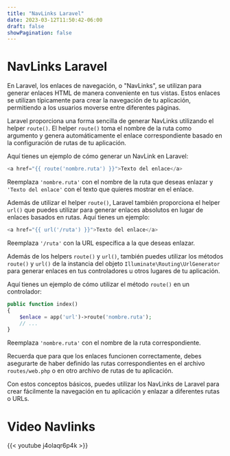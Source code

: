 ```yaml
---
title: "NavLinks Laravel"
date: 2023-03-12T11:50:42-06:00
draft: false
showPagination: false
---
```

# NavLinks Laravel

En Laravel, los enlaces de navegación, o "NavLinks", se utilizan para generar enlaces HTML de manera conveniente en tus vistas. Estos enlaces se utilizan típicamente para crear la navegación de tu aplicación, permitiendo a los usuarios moverse entre diferentes páginas.

Laravel proporciona una forma sencilla de generar NavLinks utilizando el helper `route()`. El helper `route()` toma el nombre de la ruta como argumento y genera automáticamente el enlace correspondiente basado en la configuración de rutas de tu aplicación.

Aquí tienes un ejemplo de cómo generar un NavLink en Laravel:

```php
<a href="{{ route('nombre.ruta') }}">Texto del enlace</a>
```

Reemplaza `'nombre.ruta'` con el nombre de la ruta que deseas enlazar y `'Texto del enlace'` con el texto que quieres mostrar en el enlace.

Además de utilizar el helper `route()`, Laravel también proporciona el helper `url()` que puedes utilizar para generar enlaces absolutos en lugar de enlaces basados en rutas. Aquí tienes un ejemplo:

```php
<a href="{{ url('/ruta') }}">Texto del enlace</a>
```

Reemplaza `'/ruta'` con la URL específica a la que deseas enlazar.

Además de los helpers `route()` y `url()`, también puedes utilizar los métodos `route()` y `url()` de la instancia del objeto `Illuminate\Routing\UrlGenerator` para generar enlaces en tus controladores u otros lugares de tu aplicación.

Aquí tienes un ejemplo de cómo utilizar el método `route()` en un controlador:

```php
public function index()
{
    $enlace = app('url')->route('nombre.ruta');
    // ...
}
```

Reemplaza `'nombre.ruta'` con el nombre de la ruta correspondiente.

Recuerda que para que los enlaces funcionen correctamente, debes asegurarte de haber definido las rutas correspondientes en el archivo `routes/web.php` o en otro archivo de rutas de tu aplicación.

Con estos conceptos básicos, puedes utilizar los NavLinks de Laravel para crear fácilmente la navegación en tu aplicación y enlazar a diferentes rutas o URLs.

# Video Navlinks

{{< youtube  j4olaqr6p4k >}}
